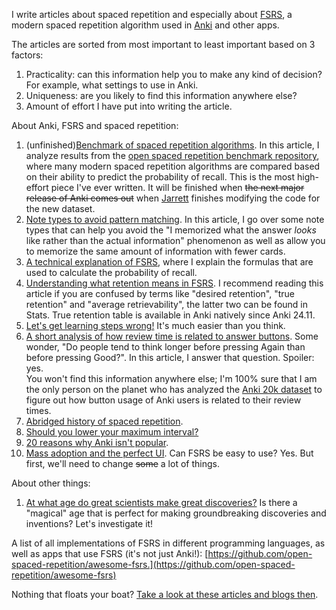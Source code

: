 I write articles about spaced repetition and especially about [FSRS](https://github.com/open-spaced-repetition/fsrs4anki/wiki/ABC-of-FSRS), a modern spaced repetition algorithm used in [Anki](https://apps.ankiweb.net/) and other apps.

The articles are sorted from most important to least important based on 3 factors:

1. Practicality: can this information help you to make any kind of decision? For example, what settings to use in Anki.
2. Uniqueness: are you likely to find this information anywhere else?
3. Amount of effort I have put into writing the article.

About Anki, FSRS and spaced repetition:

1. (unfinished)[Benchmark of spaced repetition algorithms](/Benchmark.md). In this article, I analyze results from the [open spaced repetition benchmark repository](https://github.com/open-spaced-repetition/srs-benchmark?tab=readme-ov-file#result), where many modern spaced repetition algorithms are compared based on their ability to predict the probability of recall. This is the most high-effort piece I've ever written. It will be finished when ~~the next major release of Anki comes out~~ when [Jarrett](https://github.com/L-M-Sherlock) finishes modifying the code for the new dataset.
2. [Note types to avoid pattern matching](/Avoid_Pattern_Matching.md). In this article, I go over some note types that can help you avoid the "I memorized what the answer *looks* like rather than the actual information" phenomenon as well as allow you to memorize the same amount of information with fewer cards.
3. [A technical explanation of FSRS](/Algorithm.md), where I explain the formulas that are used to calculate the probability of recall.
4. [Understanding what retention means in FSRS](/Retention.md). I recommend reading this article if you are confused by terms like "desired retention", "true retention" and "average retrievability", the latter two can be found in Stats. True retention table is available in Anki natively since Anki 24.11.
5. [Let's get learning steps wrong!](/Learning_Steps.md) It's much easier than you think.
6. [A short analysis of how review time is related to answer buttons](/Buttons.md). Some wonder, "Do people tend to think longer before pressing Again than before pressing Good?". In this article, I answer that question. Spoiler: yes.<br/> You won't find this information anywhere else; I'm 100% sure that I am the only person on the planet who has analyzed the [Anki 20k dataset](https://huggingface.co/datasets/open-spaced-repetition/FSRS-Anki-20k) to figure out how button usage of Anki users is related to their review times.
7. [Abridged history of spaced repetition](/History.md).
8. [Should you lower your maximum interval?](/Max_Interval.md)
9. [20 reasons why Anki isn't popular](/20reasons.md).
10. [Mass adoption and the perfect UI](/Perfect_UI.md). Can FSRS be easy to use? Yes. But first, we'll need to change ~~some~~ a lot of things.

About other things:

1. [At what age do great scientists make great discoveries?](/ScientistsAge.md) Is there a "magical" age that is perfect for making groundbreaking discoveries and inventions? Let's investigate it!

A list of all implementations of FSRS in different programming languages, as well as apps that use FSRS (it's not just Anki!): [https://github.com/open-spaced-repetition/awesome-fsrs.](https://github.com/open-spaced-repetition/awesome-fsrs)

Nothing that floats your boat? [Take a look at these articles and blogs then](/Resources_Dump.md).
